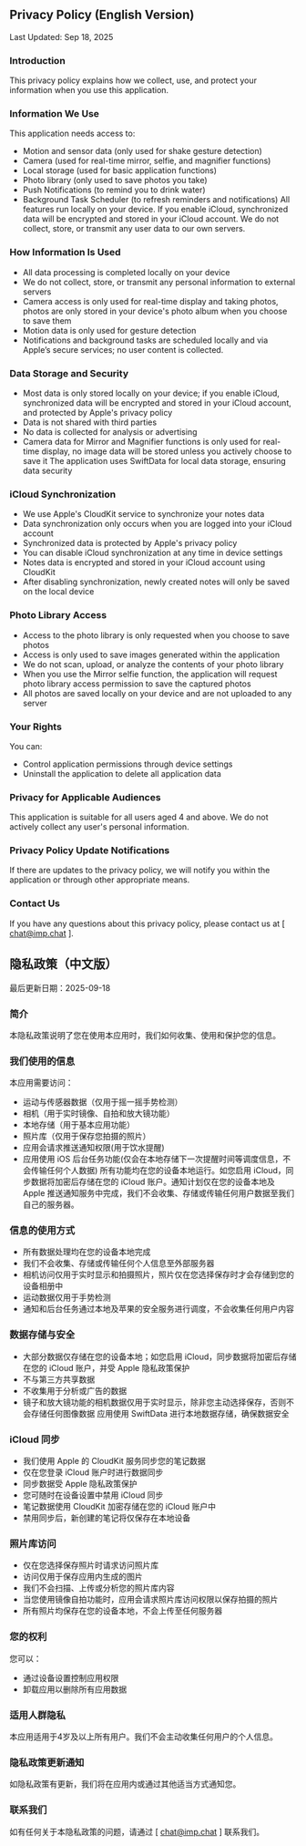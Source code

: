 ## Privacy Policy (English Version)
Last Updated: Sep 18, 2025

### Introduction
This privacy policy explains how we collect, use, and protect your information when you use this application.

### Information We Use
This application needs access to:
- Motion and sensor data (only used for shake gesture detection)
- Camera (used for real-time mirror, selfie, and magnifier functions)
- Local storage (used for basic application functions)
- Photo library (only used to save photos you take)
- Push Notifications (to remind you to drink water)
- Background Task Scheduler (to refresh reminders and notifications)
All features run locally on your device. If you enable iCloud, synchronized data will be encrypted and stored in your iCloud account. We do not collect, store, or transmit any user data to our own servers.

### How Information Is Used
- All data processing is completed locally on your device
- We do not collect, store, or transmit any personal information to external servers
- Camera access is only used for real-time display and taking photos, photos are only stored in your device's photo album when you choose to save them
- Motion data is only used for gesture detection
- Notifications and background tasks are scheduled locally and via Apple’s secure services; no user content is collected.

### Data Storage and Security
- Most data is only stored locally on your device; if you enable iCloud, synchronized data will be encrypted and stored in your iCloud account, and protected by Apple's privacy policy
- Data is not shared with third parties
- No data is collected for analysis or advertising
- Camera data for Mirror and Magnifier functions is only used for real-time display, no image data will be stored unless you actively choose to save it
The application uses SwiftData for local data storage, ensuring data security

### iCloud Synchronization
- We use Apple's CloudKit service to synchronize your notes data
- Data synchronization only occurs when you are logged into your iCloud account
- Synchronized data is protected by Apple's privacy policy
- You can disable iCloud synchronization at any time in device settings
- Notes data is encrypted and stored in your iCloud account using CloudKit
- After disabling synchronization, newly created notes will only be saved on the local device

### Photo Library Access
- Access to the photo library is only requested when you choose to save photos
- Access is only used to save images generated within the application
- We do not scan, upload, or analyze the contents of your photo library
- When you use the Mirror selfie function, the application will request photo library access permission to save the captured photos
- All photos are saved locally on your device and are not uploaded to any server

### Your Rights
You can:
- Control application permissions through device settings
- Uninstall the application to delete all application data

### Privacy for Applicable Audiences
This application is suitable for all users aged 4 and above. We do not actively collect any user's personal information.

### Privacy Policy Update Notifications
If there are updates to the privacy policy, we will notify you within the application or through other appropriate means.

### Contact Us
If you have any questions about this privacy policy, please contact us at [ chat@imp.chat ].
        

## 隐私政策（中文版）
最后更新日期：2025-09-18

### 简介
本隐私政策说明了您在使用本应用时，我们如何收集、使用和保护您的信息。

### 我们使用的信息
本应用需要访问：
- 运动与传感器数据（仅用于摇一摇手势检测）
- 相机（用于实时镜像、自拍和放大镜功能） 
- 本地存储（用于基本应用功能）
- 照片库（仅用于保存您拍摄的照片）
- 应用会请求推送通知权限(用于饮水提醒)
- 应用使用 iOS 后台任务功能(仅会在本地存储下一次提醒时间等调度信息，不会传输任何个人数据)
所有功能均在您的设备本地运行。如您启用 iCloud，同步数据将加密后存储在您的 iCloud 账户。通知计划仅在您的设备本地及 Apple 推送通知服务中完成，我们不会收集、存储或传输任何用户数据至我们自己的服务器。

### 信息的使用方式
- 所有数据处理均在您的设备本地完成
- 我们不会收集、存储或传输任何个人信息至外部服务器
- 相机访问仅用于实时显示和拍摄照片，照片仅在您选择保存时才会存储到您的设备相册中 
- 运动数据仅用于手势检测
- 通知和后台任务通过本地及苹果的安全服务进行调度，不会收集任何用户内容

### 数据存储与安全
- 大部分数据仅存储在您的设备本地；如您启用 iCloud，同步数据将加密后存储在您的 iCloud 账户，并受 Apple 隐私政策保护
- 不与第三方共享数据
- 不收集用于分析或广告的数据
- 镜子和放大镜功能的相机数据仅用于实时显示，除非您主动选择保存，否则不会存储任何图像数据
应用使用 SwiftData 进行本地数据存储，确保数据安全

### iCloud 同步
- 我们使用 Apple 的 CloudKit 服务同步您的笔记数据
- 仅在您登录 iCloud 账户时进行数据同步
- 同步数据受 Apple 隐私政策保护
- 您可随时在设备设置中禁用 iCloud 同步
- 笔记数据使用 CloudKit 加密存储在您的 iCloud 账户中
- 禁用同步后，新创建的笔记将仅保存在本地设备

### 照片库访问
- 仅在您选择保存照片时请求访问照片库
- 访问仅用于保存应用内生成的图片
- 我们不会扫描、上传或分析您的照片库内容
- 当您使用镜像自拍功能时，应用会请求照片库访问权限以保存拍摄的照片
- 所有照片均保存在您的设备本地，不会上传至任何服务器

### 您的权利
您可以：
- 通过设备设置控制应用权限
- 卸载应用以删除所有应用数据

### 适用人群隐私
本应用适用于4岁及以上所有用户。我们不会主动收集任何用户的个人信息。

### 隐私政策更新通知
如隐私政策有更新，我们将在应用内或通过其他适当方式通知您。

### 联系我们
如有任何关于本隐私政策的问题，请通过 [ chat@imp.chat ] 联系我们。
